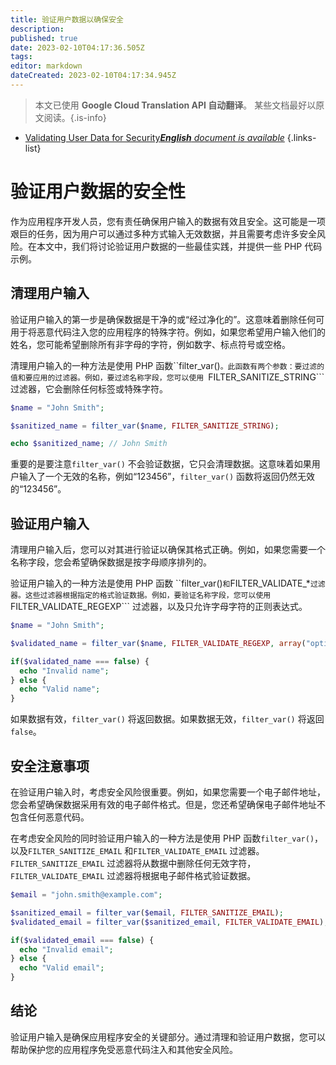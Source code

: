 ```yaml
---
title: 验证用户数据以确保安全
description: 
published: true
date: 2023-02-10T04:17:36.505Z
tags: 
editor: markdown
dateCreated: 2023-02-10T04:17:34.945Z
---
```


> 本文已使用 **Google Cloud Translation API 自动翻译**。
某些文档最好以原文阅读。{.is-info}



- [Validating User Data for Security***English** document is available*](/en/Knowledge-base/Backend/validating-user-data-for-security)
{.links-list}


# 验证用户数据的安全性

作为应用程序开发人员，您有责任确保用户输入的数据有效且安全。这可能是一项艰巨的任务，因为用户可以通过多种方式输入无效数据，并且需要考虑许多安全风险。在本文中，我们将讨论验证用户数据的一些最佳实践，并提供一些 PHP 代码示例。

## 清理用户输入

验证用户输入的第一步是确保数据是干净的或“经过净化的”。这意味着删除任何可用于将恶意代码注入您的应用程序的特殊字符。例如，如果您希望用户输入他们的姓名，您可能希望删除所有非字母的字符，例如数字、标点符号或空格。

清理用户输入的一种方法是使用 PHP 函数``filter_var()```。此函数有两个参数：要过滤的值和要应用的过滤器。例如，要过滤名称字段，您可以使用 ```FILTER_SANITIZE_STRING``` 过滤器，它会删除任何标签或特殊字符。

```php
$name = "John Smith";

$sanitized_name = filter_var($name, FILTER_SANITIZE_STRING);

echo $sanitized_name; // John Smith
```

重要的是要注意```filter_var()``` 不会验证数据，它只会清理数据。这意味着如果用户输入了一个无效的名称，例如“123456”，```filter_var()``` 函数将返回仍然无效的“123456”。

## 验证用户输入

清理用户输入后，您可以对其进行验证以确保其格式正确。例如，如果您需要一个名称字段，您会希望确保数据是按字母顺序排列的。

验证用户输入的一种方法是使用 PHP 函数 ``filter_var()``` 和 ```FILTER_VALIDATE_*``` 过滤器。这些过滤器根据指定的格式验证数据。例如，要验证名称字段，您可以使用 ```FILTER_VALIDATE_REGEXP``` 过滤器，以及只允许字母字符的正则表达式。

```php
$name = "John Smith";

$validated_name = filter_var($name, FILTER_VALIDATE_REGEXP, array("options"=>array("regexp"=>"/^[a-zA-Z]+$/")));

if($validated_name === false) {
  echo "Invalid name";
} else {
  echo "Valid name";
}
```

如果数据有效，```filter_var()``` 将返回数据。如果数据无效，```filter_var()``` 将返回```false```。

## 安全注意事项

在验证用户输入时，考虑安全风险很重要。例如，如果您需要一个电子邮件地址，您会希望确保数据采用有效的电子邮件格式。但是，您还希望确保电子邮件地址不包含任何恶意代码。

在考虑安全风险的同时验证用户输入的一种方法是使用 PHP 函数```filter_var()```，以及```FILTER_SANITIZE_EMAIL``` 和```FILTER_VALIDATE_EMAIL``` 过滤器。 ```FILTER_SANITIZE_EMAIL``` 过滤器将从数据中删除任何无效字符，```FILTER_VALIDATE_EMAIL``` 过滤器将根据电子邮件格式验证数据。

```php
$email = "john.smith@example.com";

$sanitized_email = filter_var($email, FILTER_SANITIZE_EMAIL);
$validated_email = filter_var($sanitized_email, FILTER_VALIDATE_EMAIL);

if($validated_email === false) {
  echo "Invalid email";
} else {
  echo "Valid email";
}
```

## 结论

验证用户输入是确保应用程序安全的关键部分。通过清理和验证用户数据，您可以帮助保护您的应用程序免受恶意代码注入和其他安全风险。